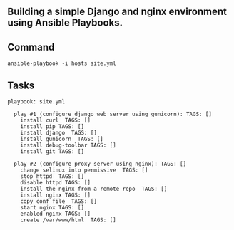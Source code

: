 Building a simple Django and nginx environment using Ansible Playbooks.
----

## Command

```
ansible-playbook -i hosts site.yml
```

## Tasks

```
playbook: site.yml

  play #1 (configure django web server using gunicorn): TAGS: []
    install curl  TAGS: []
    install pip TAGS: []
    install django  TAGS: []
    install gunicorn  TAGS: []
    install debug-toolbar TAGS: []
    install git TAGS: []

  play #2 (configure proxy server using nginx): TAGS: []
    change selinux into permissive  TAGS: []
    stop httpd  TAGS: []
    disable httpd TAGS: []
    install the nginx from a remote repo  TAGS: []
    install nginx TAGS: []
    copy conf file  TAGS: []
    start nginx TAGS: []
    enabled nginx TAGS: []
    create /var/www/html  TAGS: []
```
